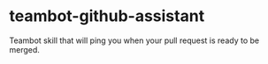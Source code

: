 # teambot-github-assistant
Teambot skill that will ping you when your pull request is ready to be merged.
